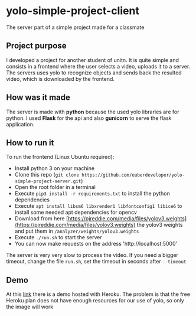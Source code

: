 # yolo-simple-project-client
The server part of a simple project made for a classmate

## Project purpose

I developed a project for another student of unitn. It is quite simple and consists in a frontend where the user selects a video, uploads it to a server. 
The servers uses yolo to recognize objects and sends back the resulted video, which is downloaded by the frontend.

## How was it made

The server is made with **python** because the used yolo libraries are for python. I used **Flask** for the api and also **gunicorn** to serve the flask application.

## How to run it

To run the frontend (Linux Ubuntu required):

* Install python 3 on your machine
* Clone this repo (`git clone https://github.com/euberdeveloper/yolo-simple-project-server.git`)
* Open the root folder in a terminal
* Execute `pip3 install -r requirements.txt` to install the python dependencies
* Execute `apt install libsm6 libxrender1 libfontconfig1 libice6` to install some needed apt dependencies for opencv
* Download from here [https://pjreddie.com/media/files/yolov3.weights](https://pjreddie.com/media/files/yolov3.weights) the yolov3 weights and put them in `/analyzer/weights/yolov3.weights`
* Execute `./run.sh` to start the server
* You can now make requests on the address 'http://localhost:5000'

The server is very very slow to process the video. If you need a bigger timeout, change the file `run.sh`, set the timeout in seconds after `--timeout`

## Demo

At this [link](https://yolo-simple-project-server.herokuapp.com) there is a demo hosted with Heroku. The problem is that the free Heroku plan does not have enough resources for our use of yolo, so only the image will work
